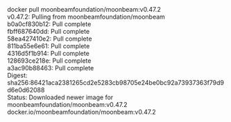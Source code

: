 <div id="termynal" data-termynal>
  <span data-ty="input"><span class="file-path"></span>docker pull moonbeamfoundation/moonbeam:v0.47.2</span>
  <br>
  <span data-ty>v0.47.2: Pulling from moonbeamfoundation/moonbeam
    <br> b0a0cf830b12: Pull complete
    <br> fbff687640dd: Pull complete
    <br> 58ea427410e2: Pull complete
    <br> 811ba55e6e61: Pull complete
    <br> 4316d5f1b914: Pull complete
    <br> 128693ce218e: Pull complete
    <br> a3ac90b88463: Pull complete
    <br> Digest: sha256:86421aca2381265cd2e5283cb98705e24be0bc92a73937363f79d9d6e0d62088
    <br> Status: Downloaded newer image for moonbeamfoundation/moonbeam:v0.47.2
    <br> docker.io/moonbeamfoundation/moonbeam:v0.47.2
  </span>
</div>
